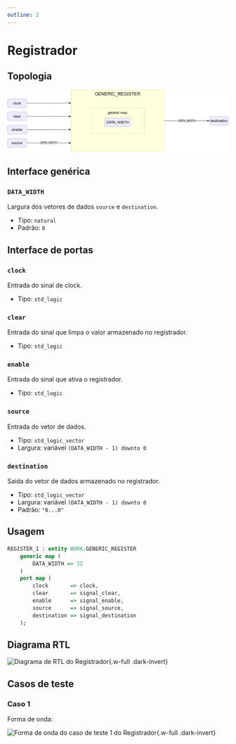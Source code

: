 ```yaml
---
outline: 2
---
```


# Registrador

## Topologia

![alt text](/public/images/reference/report_components/generic_register.drawio.svg)

## Interface genérica

### `DATA_WIDTH` <Badge type="neutral" text="GENERIC" />

Largura dos vetores de dados `source` e `destination`.

- Tipo: `natural`
- Padrão: `8`

## Interface de portas

### `clock` <Badge type="success" text="INPUT" />

Entrada do sinal de clock.

- Tipo: `std_logic`

### `clear` <Badge type="success" text="INPUT" />

Entrada do sinal que limpa o valor armazenado no registrador.

- Tipo: `std_logic`

### `enable` <Badge type="success" text="INPUT" />

Entrada do sinal que ativa o registrador.

- Tipo: `std_logic`

### `source` <Badge type="success" text="INPUT" />

Entrada do vetor de dados.

- Tipo: `std_logic_vector`
- Largura: variável `(DATA_WIDTH - 1) downto 0`

### `destination` <Badge type="danger" text="OUTPUT" />

Saída do vetor de dados armazenado no registrador.

- Tipo: `std_logic_vector`
- Largura: variável `(DATA_WIDTH - 1) downto 0`
- Padrão: `"0...0"`

## Usagem

```vhdl
REGISTER_1 : entity WORK.GENERIC_REGISTER
    generic map (
        DATA_WIDTH => 32
    )
    port map (
        clock       => clock,
        clear       => signal_clear,
        enable      => signal_enable,
        source      => signal_source,
        destination => signal_destination
    );
```

## Diagrama RTL

<pan-container>

![Diagrama de RTL do Registrador](/images/reference/entities/generic_register_netlist.svg){.w-full .dark-invert}

</pan-container>

## Casos de teste

### Caso 1 <Badge type="info" text="tb_GENERIC_REGISTER_case_1" />

Forma de onda:

<pan-container :grid="false">

![Forma de onda do caso de teste 1 do Registrador](/images/reference/entities/tb_generic_register_case_1.svg){.w-full .dark-invert}

</pan-container>
